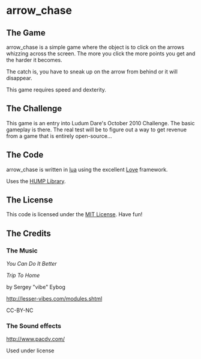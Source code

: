 # arrow\_chase

## The Game

arrow\_chase is a simple game where the object is to click on the arrows whizzing across the screen. The more you click the more points you get and the harder it becomes.

The catch is, you have to sneak up on the arrow from behind or it will disappear.

This game requires speed and dexterity.


## The Challenge

This game is an entry into Ludum Dare's October 2010 Challenge. The basic gameplay is there. The real test will be to figure out a way to get revenue from a game that is entirely open-source...


## The Code

arrow\_chase is written in [lua](http://www.lua.org/) using the excellent [Love](http://love2d.org/) framework.

Uses the [HUMP Library](http://github.com/vrld/hump).

## The License

This code is licensed under the [MIT License](http://www.opensource.org/licenses/mit-license.html). Have fun!

## The Credits

### The Music
_You Can Do It Better_

_Trip To Home_

by Sergey "vibe" Eybog

http://lesser-vibes.com/modules.shtml 

CC-BY-NC

### The Sound effects 
http://www.pacdv.com/

Used under license